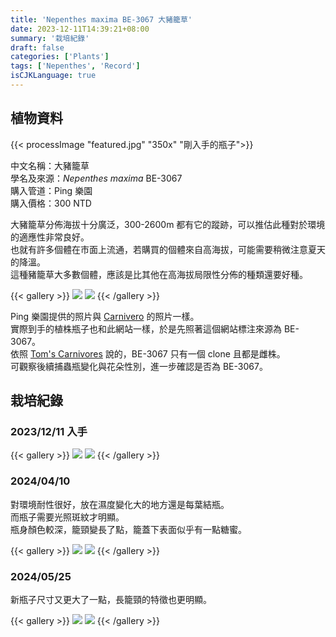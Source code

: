 ```yaml
---
title: 'Nepenthes maxima BE-3067 大豬籠草'
date: 2023-12-11T14:39:21+08:00
summary: '栽培紀錄'
draft: false
categories: ['Plants']
tags: ['Nepenthes', 'Record']
isCJKLanguage: true
---
```


## 植物資料

{{< processImage "featured.jpg" "350x" "剛入手的瓶子">}}

中文名稱：大豬籠草  
學名及來源：*Nepenthes maxima* BE-3067  
購入管道：Ping 樂園  
購入價格：300 NTD  

大豬籠草分佈海拔十分廣泛，300-2600m 都有它的蹤跡，可以推估此種對於環境的適應性非常良好。  
也就有許多個體在市面上流通，若購買的個體來自高海拔，可能需要稍微注意夏天的降溫。  
這種豬籠草大多數個體，應該是比其他在高海拔局限性分佈的種類還要好種。  

{{< gallery >}}
  <img src="./images/parent(1).webp" class="grid-w50">
  <img src="./images/parent(2).webp" class="grid-w50">
{{< /gallery >}}

Ping 樂園提供的照片與 [Carnivero](https://www.carnivero.com/products/nepenthes-maxima-be-3067) 的照片一樣。  
實際到手的植株瓶子也和此網站一樣，於是先照著這個網站標注來源為 BE-3067。  
依照 [Tom's Carnivores](https://tomscarnivores.com/plants/nepenthes-maxima/) 說的，BE-3067 只有一個 clone 且都是雌株。  
可觀察後續捕蟲瓶變化與花朵性別，進一步確認是否為 BE-3067。  

## 栽培紀錄

### 2023/12/11 入手

{{< gallery >}}
  <img src="./images/2023-12-11(1).jpg" class="grid-w50">
  <img src="./images/2023-12-11(2).jpg" class="grid-w50">
{{< /gallery >}}

### 2024/04/10

對環境耐性很好，放在濕度變化大的地方還是每葉結瓶。  
而瓶子需要光照斑紋才明顯。  
瓶身顏色較深，籠頸變長了點，籠蓋下表面似乎有一點糖蜜。  

{{< gallery >}}
  <img src="./images/2024-04-10(2).jpg" class="grid-w50">
  <img src="./images/2024-04-10(1).jpg" class="grid-w50">
{{< /gallery >}}

### 2024/05/25

新瓶子尺寸又更大了一點，長籠頸的特徵也更明顯。

{{< gallery >}}
  <img src="./images/2024-05-25(1).jpg" class="grid-w50">
  <img src="./images/2024-05-25(2).jpg" class="grid-w50">
{{< /gallery >}}
